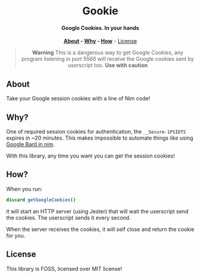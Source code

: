 <div align=center>

# Gookie

#### Google Cookies. In your hands

**[About](#about) - [Why](#why) - [How](#how)** - [License](#license)

> **Warning**
> This is a dangerous way to get Google Cookies, any program listening in port
> 5566 will receive the Google cookies sent by userscript too. **Use with caution**

</div>

## About

Take your Google session cookies with a line of Nim code!

## Why?

One of required session cookies for authentication, the `__Secure-1PSIDTS` expires in ~20 minutes. This makes impossible to automate things like using [Google Bard in nim](https://github.com/thisago/bard).

With this library, any time you want you can get the session cookies!

## How?

When you run:
```nim
discard getGoogleCookies()
```
it will start an HTTP server (using Jester) that will wait the userscript send
the cookies. The userscript sends it every second.

When the server receives the cookies, it will self close and return the cookie
for you.

## License

This library is FOSS, licensed over MIT license!
